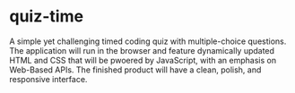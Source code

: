 # quiz-time
A simple yet challenging timed coding quiz with multiple-choice questions. The application will run in the browser and feature dynamically updated HTML and CSS that will be pwoered by JavaScript, with an emphasis on Web-Based APIs. The finished product will have a clean, polish, and responsive interface.
